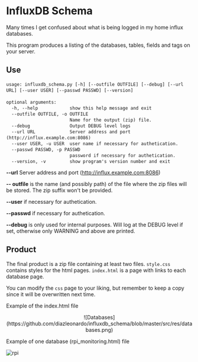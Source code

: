 # InfluxDB Schema


Many times I get confused about what is being logged in my home influx databases.

This program produces a listing of the databases, tables, fields and tags on your server.



## Use

```
usage: influxdb_schema.py [-h] [--outfile OUTFILE] [--debug] [--url URL] [--user USER] [--passwd PASSWD] [--version]

optional arguments:
  -h, --help            show this help message and exit
  --outfile OUTFILE, -o OUTFILE
                        Name for the output (zip) file.
  --debug               Output DEBUG level logs
  --url URL             Server address and port (http://influx.example.com:8086)
  --user USER, -u USER  user name if necessary for authetication.
  --passwd PASSWD, -p PASSWD
                        password if necessary for authetication.
  --version, -v         show program's version number and exit
```

**--url** Server address and port (http://influx.example.com:8086)

**-- outfile** is the name (and possibly path) of the file where the zip files will be stored.  The zip suffix won't be provided.

**--user** if necessary for authetication.

**--passwd** if necessary for authetication.

**--debug** is only used for internal purposes.  Will log at the DEBUG level if set, otherwise only WARNING and above are printed.

## Product

The final product is a zip file containing at least two files. 
`style.css` contains styles for the html pages. `index.html` is a page with links to each database page.

You can modify the `css` page to your liking, but remember to keep a copy since it will be overwritten next time.

Example of the index.html file
<p align="center">
![Databases](https://github.com/diazleonardo/influxdb_schema/blob/master/src/res/databases.png)
</p>

Example of one database (rpi_monitoring.html) file

![rpi](https://user-images.githubusercontent.com/11944096/159730316-cde3ceab-84d5-4c36-97b4-e5a67cb06972.png)
